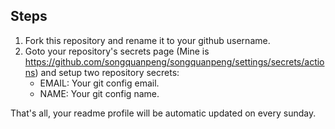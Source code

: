 ## Steps
1. Fork this repository and rename it to your github username.
2. Goto your repository's secrets page (Mine is https://github.com/songquanpeng/songquanpeng/settings/secrets/actions) and setup two repository secrets:
    + EMAIL: Your git config email.
    + NAME: Your git config name.

That's all, your readme profile will be automatic updated on every sunday.